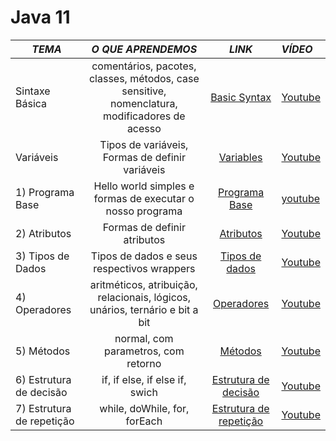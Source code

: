 # Java 11

| *TEMA*                    |                                      *O QUE APRENDEMOS*                                       |                              *LINK*                               | *VÍDEO*     |
|---------------------------|:---------------------------------------------------------------------------------------------:|:-----------------------------------------------------------------:|:------------|
| Sintaxe Básica            | comentários, pacotes, classes, métodos, case sensitive, nomenclatura, modificadores de acesso | [Basic Syntax](./src/_01_fundamentals/_01_basic_syntax/Main.java) | [Youtube]() |
| Variáveis                 |                        Tipos de variáveis, Formas de definir variáveis                        |    [Variables](./src/_01_fundamentals/_02_variables/Main.java)    | [Youtube]() |
| 1) Programa Base          |                   Hello world simples e formas de executar o nosso programa                   |          [Programa Base](./src/_01helloworld/Main.java)           | [youtube]() |
| 2) Atributos              |                                  Formas de definir atributos                                  |             [Atributos](./src/_02atributes/Main.java)             | [Youtube]() |
| 3) Tipos de Dados         |                          Tipos de dados e seus respectivos wrappers                           |          [Tipos de dados](./src/_03datatypes/Main.java)           | [Youtube]() |
| 4) Operadores             |         aritméticos, atribuição, relacionais, lógicos, unários, ternário e bit a bit          |            [Operadores](./src/_04operators/Main.java)             | [Youtube]() |
| 5) Métodos                |                              normal, com parametros, com retorno                              |               [Métodos](./src/_05methods/Main.java)               | [Youtube]() |
| 6) Estrutura de decisão   |                                if, if else,  if else if, swich                                |  [Estrutura de decisão](./src/_06_decision_structure/Main.java)   | [Youtube]() |
| 7) Estrutura de repetição |                                 while, doWhile, for, forEach                                  | [Estrutura de repetição](./src/_07_repeating_structure/Main.java) | [Youtube]() |